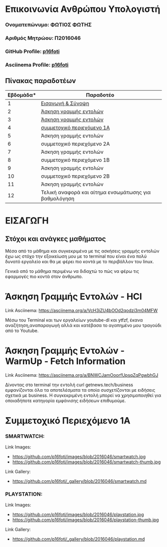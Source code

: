 # Επικοινωνία Ανθρώπου Υπολογιστή

### Ονοματεπώνυμο: ΦΩΤΙΟΣ ΦΩΤΗΣ
### Αριθμός Μητρώου: Π2016046
### GitHub Profile: [p16foti](https://github.com/p16foti)
### Asciinema Profile: [p16foti](https://asciinema.org/~p16foti)

## Πίνακας παραδοτέων

| Εβδομάδα* | Παραδοτέο |
| --- | --- |
| 1 | [Εισαγωγή & Σύνοψη](#εισαγωγη) |
| 2 | [Άσκηση γραμμής εντολών](#άσκηση-γραμμής-εντολών---hci) |
| 3 | [Άσκηση γραμμής εντολών](#άσκηση-γραμμής-εντολών---warmup---fetch-information) |
| 4 | [συμμετοχικό περιεχόμενο 1A](#συμμετοχικό-περιεχόμενο-1α) |
| 5 | Άσκηση γραμμής εντολών |
| 6 | συμμετοχικό περιεχόμενο 2A |
| 7 | Άσκηση γραμμής εντολών |
| 8 | συμμετοχικό περιεχόμενο 1B |
| 9 | Άσκηση γραμμής εντολών |
| 10 | συμμετοχικό περιεχόμενο 2B |
| 11 | Άσκηση γραμμής εντολών |
| 12 | Τελική αναφορά και αίτημα ενσωμάτωσης για βαθμολόγηση |

# ΕΙΣΑΓΩΓΗ

## Στόχοι και ανάγκες μαθήματος

Μέσα από το μάθημα και συγκεκριμένα με τις ασκήσεις γραμμής εντολών έχω ως στόχο την εξοικείωση μου με το terminal που είναι ένα πολύ δυνατό εργαλείο και θα με φέρει πιο κοντά με το περιβάλλον του linux.

Γενικά από το μάθημα περιμένω να διδαχτώ το πώς να φέρω τις εφαρμογές πιο κοντά στον άνθρωπο.

# Άσκηση Γραμμής Εντολών - HCI

Link Asciinema: https://asciinema.org/a/VcH3iZU4bOOd2qodzi3m04MFW

Μέσω του Terminal και των εργαλείων youtube-dl και ytfzf, έκανα αναζήτηση,αναπαραγωγή αλλά και κατέβασα το αγαπημένο μου τραγούδι από το Youtube.

# Άσκηση Γραμμής Εντολών - WarmUp - Fetch Information

Link Asciinema: https://asciinema.org/a/BNWCJamOoorfUpsqZqPgwbhGJ

Δίνοντας στο terminal την εντολή curl getnews.tech/business εμφανίζονται όλα τα αποτελέσματα τα οποία συσχετίζονται με ειδήσεις σχετικά με business. Η συγκεκριμένη εντολή μπορεί να χρησιμοποιηθεί για οποιαδήποτε κατηγορία εμφάνισης ειδήσεων επιθυμούμε.

# Συμμετοχικό Περιεχόμενο 1Α

### SMARTWATCH:

Link Images: 
- https://github.com/p16foti/images/blob/2016046/smartwatch.jpg
- https://github.com/p16foti/images/blob/2016046/smartwatch-thumb.jpg

Link Gallery:
- https://github.com/p16foti/_gallery/blob/2016046/smartwatch.md

### PLAYSTATION:

Link Images:
- https://github.com/p16foti/images/blob/2016046/playstation.jpg
- https://github.com/p16foti/images/blob/2016046/playstation-thumb.jpg

Link Gallery:
- https://github.com/p16foti/_gallery/blob/2016046/playstation.md








